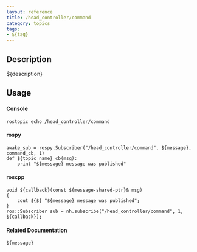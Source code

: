 ```yaml
---
layout: reference
title: /head_controller/command
category: topics
tags: 
- ${tag}
---
```


## Description
${description}

## Usage
#### Console
```
rostopic echo /head_controller/command
```

#### rospy
```
awake_sub = rospy.Subscriber("/head_controller/command", ${message}, command_cb, 1)
def ${topic name}_cb(msg):
    print "${message} message was published"
```

#### roscpp
```
void ${callback}(const ${message-shared-ptr}& msg)
{
    cout ${${ "${message} message was published";
}
ros::Subscriber sub = nh.subscribe("/head_controller/command", 1, ${callback});
```

#### Related Documentation
``${message}``